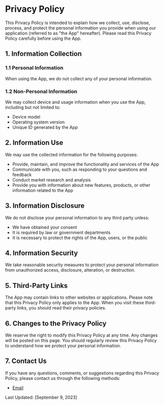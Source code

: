 # Privacy Policy

This Privacy Policy is intended to explain how we collect, use, disclose, process, and protect the personal information you provide when using our application (referred to as "the App" hereafter). Please read this Privacy Policy carefully before using the App.

## 1. Information Collection

### 1.1 Personal Information

When using the App, we do not collect any of your personal information.

### 1.2 Non-Personal Information

We may collect device and usage information when you use the App, including but not limited to:

- Device model
- Operating system version
- Unique ID generated by the App

## 2. Information Use

We may use the collected information for the following purposes:

- Provide, maintain, and improve the functionality and services of the App
- Communicate with you, such as responding to your questions and feedback
- Conduct market research and analysis
- Provide you with information about new features, products, or other information related to the App

## 3. Information Disclosure

We do not disclose your personal information to any third party unless:

- We have obtained your consent
- It is required by law or government departments
- It is necessary to protect the rights of the App, users, or the public

## 4. Information Security

We take reasonable security measures to protect your personal information from unauthorized access, disclosure, alteration, or destruction.

## 5. Third-Party Links

The App may contain links to other websites or applications. Please note that this Privacy Policy only applies to the App. When you visit these third-party links, you should read their privacy policies.

## 6. Changes to the Privacy Policy

We reserve the right to modify this Privacy Policy at any time. Any changes will be posted on this page. You should regularly review this Privacy Policy to understand how we protect your personal information.

## 7. Contact Us

If you have any questions, comments, or suggestions regarding this Privacy Policy, please contact us through the following methods:

- [Email](mailto:codeloverql@gmail.com)

Last Updated: [September 9, 2023]